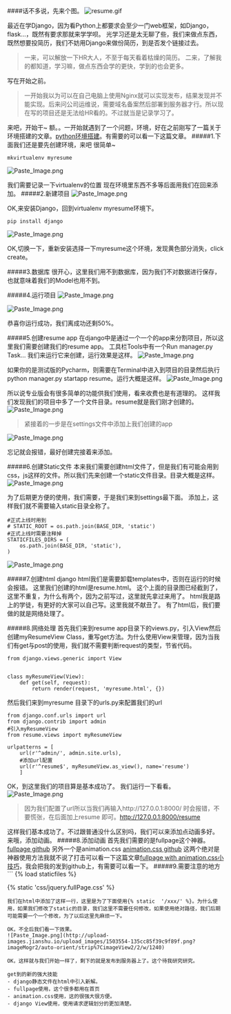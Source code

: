####话不多说，先来个图。
![resume.gif](http://upload-images.jianshu.io/upload_images/1503554-6cf5d5b45fc63885.gif?imageMogr2/auto-orient/strip)

最近在学Django，因为看Python上都要求会至少一门web框架，如Django，flask...，既然有要求那就来学学呗。
光学习还是太无聊了些，我们来做点东西，既然想要投简历，我们不妨用Django来做份简历，到是否发个链接过去。
>一来，可以解放一下HR大人，不至于每天看着枯燥的简历。
二来，了解我的都知道，学习嘛，做点东西会学的更快，学到的也会更多。

写在开始之前。
>一开始我以为可以在自己电脑上使用Nginx就可以实现发布，结果发现并不能实现。后来问公司运维说，需要域名备案然后部署到服务器才行。所以现在写的项目还是无法给HR看的。不过就当是记录学习了。

来吧，开始干~
额。。一开始就遇到了一个问题，环境，好在之前刚写了一篇关于环境搭建的文章。[python环境搭建](http://www.jianshu.com/p/5697521e37f8)。有需要的可以看一下这篇文章。
#####1.下面我们还是要先创建环境，来吧
很简单~
```
mkvirtualenv myresume
```
![Paste_Image.png](http://upload-images.jianshu.io/upload_images/1503554-1a7376b255a2fbf0.png?imageMogr2/auto-orient/strip%7CimageView2/2/w/1240)

我们需要记录一下virtualenv的位置
现在环境里东西不多等后面用我们在回来添加。
#####2.新建项目
![Paste_Image.png](http://upload-images.jianshu.io/upload_images/1503554-45f7dffe3b3d799e.png?imageMogr2/auto-orient/strip%7CimageView2/2/w/1240)

OK,来安装Django，回到virtualenv myresume环境下。
```
pip install django
```
![Paste_Image.png](http://upload-images.jianshu.io/upload_images/1503554-4b7b78954fb7f556.png?imageMogr2/auto-orient/strip%7CimageView2/2/w/1240)

OK,切换一下，重新安装选择一下myresume这个环境，发现黄色部分消失，click  create。

#####3.数据库
很开心，这里我们用不到数据库，因为我们不对数据进行保存，也就意味着我们的Model也用不到。

#####4.运行项目
![Paste_Image.png](http://upload-images.jianshu.io/upload_images/1503554-555bc718123570bd.png?imageMogr2/auto-orient/strip%7CimageView2/2/w/1240)

![Paste_Image.png](http://upload-images.jianshu.io/upload_images/1503554-2530e16f62f0b8b1.png?imageMogr2/auto-orient/strip%7CimageView2/2/w/1240)

恭喜你运行成功，我们离成功还剩50%。

#####5.创建resume app
在django中是通过一个一个的app来分割项目，所以这里我们需要创建我们的resume app。
工具栏Tools中有一个Run manager.py Task... 我们来运行它来创建，运行效果是这样。
![Paste_Image.png](http://upload-images.jianshu.io/upload_images/1503554-cc5c186dc0c39daa.png?imageMogr2/auto-orient/strip%7CimageView2/2/w/1240)

如果你的是测试版的Pycharm，则需要在Terminal中进入到项目的目录然后执行 python manager.py startapp resume。运行大概是这样。
![Paste_Image.png](http://upload-images.jianshu.io/upload_images/1503554-77af54ee96a3050e.png?imageMogr2/auto-orient/strip%7CimageView2/2/w/1240)

所以说专业版会有很多简单的功能供我们使用，看来收费也是有道理的。
这样我们发现我们的项目中多了一个文件目录。resume就是我们刚才创建的。
![Paste_Image.png](http://upload-images.jianshu.io/upload_images/1503554-3b3a99676f6a558f.png?imageMogr2/auto-orient/strip%7CimageView2/2/w/1240)

>紧接着的一步是在settings文件中添加上我们创建的app

![Paste_Image.png](http://upload-images.jianshu.io/upload_images/1503554-e8bb845c05b5c1dd.png?imageMogr2/auto-orient/strip%7CimageView2/2/w/1240)

忘记就会报错，最好创建完接着来添加。

#####6.创建Static文件
本来我们需要创建html文件了，但是我们有可能会用到css，js这样的文件。所以我们先来创建一个static文件目录。目录大概是这样。
![Paste_Image.png](http://upload-images.jianshu.io/upload_images/1503554-7cc4ca75a5f7fcb9.png?imageMogr2/auto-orient/strip%7CimageView2/2/w/1240)

为了后期更方便的使用，我们需要，于是我们来到settings最下面。
添加上，这样我们就不需要输入static目录全称了。
```
#正式上线时用到
# STATIC_ROOT = os.path.join(BASE_DIR, 'static')
#正式上线时需要注释掉
STATICFILES_DIRS = (
	os.path.join(BASE_DIR, 'static'),
)
```
![Paste_Image.png](http://upload-images.jianshu.io/upload_images/1503554-6fee74cd04bb0022.png?imageMogr2/auto-orient/strip%7CimageView2/2/w/1240)

#####7.创建html
django html我们是需要卸载templates中，否则在运行的时候会报错。
这里我们创建的html是resume.html。
这个上面的目录图已经截到了，这里不重复，为什么有两个，因为之前写过，这里就先拿过来用了。
html我是路上的学徒，有更好的大家可以自己写。这里我就不献丑了。
有了html后，我们要做的就是网络处理了。

#####8.网络处理
首先我们来到resume app目录下的views.py，引入View然后创建myResumeView Class，重写get方法。为什么使用View来管理，因为当我们有get与post的使用，我们就不需要判断request的类型，节省代码。
```
from django.views.generic import View


class myResumeView(View):
	def get(self, request):
		return render(request, 'myresume.html', {})

```
然后我们来到myresume 目录下的urls.py来配置我们的url
```
from django.conf.urls import url
from django.contrib import admin
#引入myResumeView
from resume.views import myResumeView

urlpatterns = [
	url(r'^admin/', admin.site.urls),
	#添加url配置
	url(r'^resume$', myResumeView.as_view(), name='resume')
	]
```
OK，到这里我们的项目算是基本成功了。
我们运行一下看看。
![Paste_Image.png](http://upload-images.jianshu.io/upload_images/1503554-2e93c34513adb15d.png?imageMogr2/auto-orient/strip%7CimageView2/2/w/1240)

>因为我们配置了url所以当我们再输入http://127.0.0.1:8000/ 时会报错，不要慌张，在后面加上resume 即可。http://127.0.0.1:8000/resume 

这样我们基本成功了。不过跟普通没什么区别吗，我们可以来添加点动画多好。
来哦，添加动画。
#####8.添加动画
首先我们需要的是fullpage这个神器。[fullpage github](https://github.com/alvarotrigo/fullPage.js#creating-links-to-sections-or-slides)
另外一个是animation.css [animation.css github](https://github.com/daneden/animate.css)
这两个绝对是神器使用方法我就不说了打击可以看一下这篇文章[fullpage with animation.css小技巧](https://webdesign.tutsplus.com/zh-hans/tutorials/quick-tip-scroll-animations-with-fullpagejs-and-animatecss--cms-25235)，我会把我的发到github上，有需要可以看一下。
#####9.需要注意的地方
							```
{% load staticfiles %} 

{% static 'css/jquery.fullPage.css' %}
```
我们在html中添加了这样一行，这里是为了下面使用{% static  '/xxx/' %}。为什么使用，如果我们修改了static的目录，我们这里不需要任何修改，如果使用绝对路径，我们后期可能需要一个一个修改，为了以后这里先麻烦一下。

OK，不全后我们看一下效果。
![Paste_Image.png](http://upload-images.jianshu.io/upload_images/1503554-135cc85f39c9f89f.png?imageMogr2/auto-orient/strip%7CimageView2/2/w/1240)

OK，这样就与我们开始一样了，剩下的就是发布到服务器上了。这个待我研究研究。

get到的新的强大技能
- django静态文件在html中引入新解。
- fullpage使用，这个很多都用在首页
- animation.css使用，这的很强大很方便。
- django View使用，使用请求逻辑划分的更加清楚。


